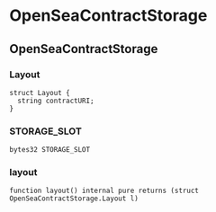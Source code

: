 # OpenSeaContractStorage

## OpenSeaContractStorage

### Layout

```solidity
struct Layout {
  string contractURI;
}
```

### STORAGE\_SLOT

```solidity
bytes32 STORAGE_SLOT
```

### layout

```solidity
function layout() internal pure returns (struct OpenSeaContractStorage.Layout l)
```
